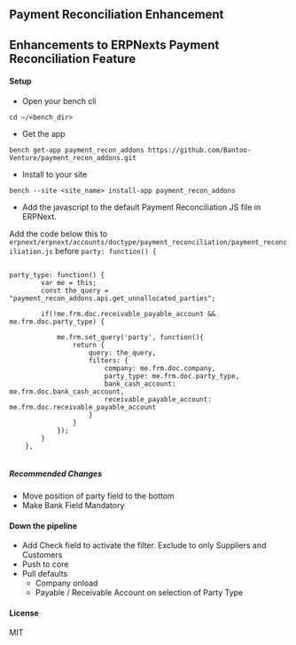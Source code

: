 ## Payment Reconciliation Enhancement

Enhancements to ERPNexts Payment Reconciliation Feature
- 

#### Setup

- Open your bench cli

```cd ~/<bench_dir>```

- Get the app

```bench get-app payment_recon_addons https://github.com/Bantoo-Venture/payment_recon_addons.git```

- Install to your site

```bench --site <site_name> install-app payment_recon_addons```

- Add the javascript to the default Payment Reconciliation JS file in ERPNext. 

Add the code below this to 
`erpnext/erpnext/accounts/doctype/payment_reconciliation/payment_reconciliation.js` before `party: function() {`

```

party_type: function() {
		var me = this;
		const the_query = "payment_recon_addons.api.get_unnallocated_parties";
		
		if(!me.frm.doc.receivable_payable_account && me.frm.doc.party_type) {

			me.frm.set_query('party', function(){
				return {
					query: the_query,
					filters: {
						company: me.frm.doc.company,
						party_type: me.frm.doc.party_type,
						bank_cash_account: me.frm.doc.bank_cash_account,
						receivable_payable_account: me.frm.doc.receivable_payable_account
					}
				}
			});
		}
	},
  
```

##### Recommended Changes
- Move position of party field to the bottom
- Make Bank Field Mandatory

#### Down the pipeline
- Add Check field to activate the filter. Exclude to only Suppliers and Customers
- Push to core
- Pull defaults
  - Company onload
  - Payable / Receivable Account on selection of Party Type

#### License

MIT
